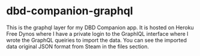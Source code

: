 # dbd-companion-graphql

This is the graphql layer for my DBD Companion app. It is hosted on Heroku Free Dynos where I have a private login to the GraphIQL interface where I wrote the GraphQL queiries to import the data. You can see the imported data original JSON format from Steam in the files section.
